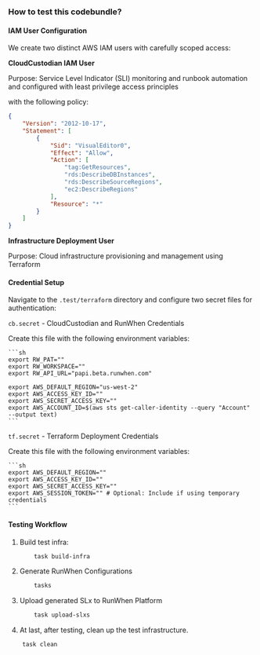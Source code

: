 ### How to test this codebundle? 

#### IAM User Configuration

We create two distinct AWS IAM users with carefully scoped access:

**CloudCustodian IAM User**

Purpose: Service Level Indicator (SLI) monitoring and runbook automation and configured with least privilege access principles

with the following policy:

```json
{
    "Version": "2012-10-17",
    "Statement": [
        {
            "Sid": "VisualEditor0",
            "Effect": "Allow",
            "Action": [
                "tag:GetResources",
                "rds:DescribeDBInstances",
                "rds:DescribeSourceRegions",
                "ec2:DescribeRegions"
            ],
            "Resource": "*"
        }
    ]
}
```

**Infrastructure Deployment User**

Purpose: Cloud infrastructure provisioning and management using Terraform

#### Credential Setup

Navigate to the `.test/terraform` directory and configure two secret files for authentication:

`cb.secret` - CloudCustodian and RunWhen Credentials

Create this file with the following environment variables:

	```sh
	export RW_PAT=""
	export RW_WORKSPACE=""
	export RW_API_URL="papi.beta.runwhen.com"

	export AWS_DEFAULT_REGION="us-west-2"
	export AWS_ACCESS_KEY_ID=""
	export AWS_SECRET_ACCESS_KEY=""
	export AWS_ACCOUNT_ID=$(aws sts get-caller-identity --query "Account" --output text)
	```


`tf.secret` - Terraform Deployment Credentials

Create this file with the following environment variables:

	```sh
	export AWS_DEFAULT_REGION=""
	export AWS_ACCESS_KEY_ID=""
	export AWS_SECRET_ACCESS_KEY=""
	export AWS_SESSION_TOKEN="" # Optional: Include if using temporary credentials
	```

####  Testing Workflow

1. Build test infra:
	```sh
		task build-infra
	```	

2. Generate RunWhen Configurations
	```sh
		tasks
	```

3. Upload generated SLx to RunWhen Platform

	```sh
		task upload-slxs
	```

4. At last, after testing, clean up the test infrastructure.

```sh
	task clean
```

